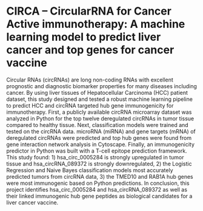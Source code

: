 # CIRCA – CircularRNA for Cancer Active immunotherapy: A machine learning model to predict liver cancer and top genes for cancer vaccine








Circular RNAs (circRNAs) are long non-coding RNAs with excellent prognostic and diagnostic biomarker properties for many diseases including cancer. By using liver tissues of Hepatocellular Carcinoma (HCC) patient dataset, this study designed and tested a robust machine learning pipeline to predict HCC and circRNA targeted hub gene immunogenicity for immunotherapy. First, a publicly available circRNA microarray dataset was analyzed in Python for the top twelve deregulated circRNAs in tumor tissue compared to healthy tissue. Next, classification models were trained and tested on the circRNA data. microRNA (miRNA) and gene targets (mRNA) of deregulated circRNAs were predicted and top hub genes were found from gene interaction network analysis in Cytoscape. Finally, an immunogenicity predictor in Python was built with a T-cell epitope prediction framework. This study found: 1) hsa_circ_0005284 is strongly upregulated in tumor tissue and hsa_circRNA_089372 is strongly downregulated, 2) the Logistic Regression and Naive Bayes classification models most accurately predicted tumors from circRNA data, 3) the TMED10 and RAB1A hub genes were most immunogenic based on Python predictions. In conclusion, this project identifies hsa_circ_0005284 and hsa_circRNA_089372 as well as their linked immunogenic hub gene peptides as biological candidates for a liver cancer vaccine.  
